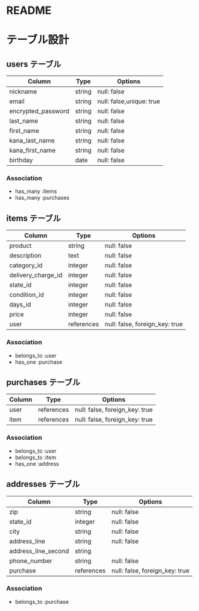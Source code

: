 # README

# テーブル設計

## users テーブル
| Column             | Type   | Options      |
| ------------------ | ------ | ------------ |
| nickname           | string | null: false  |
| email              | string | null: false,unique: true |
| encrypted_password | string | null: false  |
| last_name          | string | null: false  |
| first_name         | string | null: false  |
| kana_last_name     | string | null: false  |
| kana_first_name    | string | null: false  |
| birthday           | date   | null: false  |

### Association
- has_many :items
- has_many :purchases


## items テーブル
|Column              |Type       |Options                           |
| ------------------ | ---------- | ------------------------------- |
| product            | string     | null: false                     |
| description        | text       | null: false                     |
| category_id        | integer | null: false  |
| delivery_charge_id | integer | null: false  |
| state_id           | integer | null: false  |
| condition_id       | integer | null: false  |
| days_id            | integer | null: false   |
| price              | integer    | null: false                     |
| user               | references | null: false, foreign_key: true  |


### Association
- belongs_to :user
- has_one    :purchase

## purchases テーブル
|Column      |Type        |Options                                 |
| ---------  |------------|--------------------------------------- |
| user       | references | null: false, foreign_key: true    |
| item       | references | null: false, foreign_key: true    |

### Association

- belongs_to :user
- belongs_to :item
- has_one :address

## addresses テーブル
|Column                |Type        |Options                         |
| -------------------- |----------- |------------------------------- |
| zip                  | string     | null: false                   |
| state_id             | integer    | null: false                    |
| city                 | string     | null: false                   |
| address_line         | string     | null: false                    |
| address_line_second  | string     |                                |
| phone_number         | string     | null: false                    |
| purchase             | references | null: false, foreign_key: true |

### Association

- belongs_to :purchase
